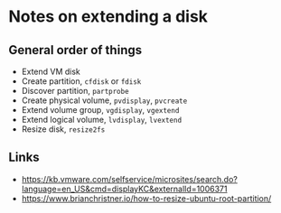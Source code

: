 # Notes on extending a disk

## General order of things

- Extend VM disk
- Create partition, `cfdisk` or `fdisk`
- Discover partition, `partprobe`
- Create physical volume, `pvdisplay`, `pvcreate`
- Extend volume group, `vgdisplay`, `vgextend`
- Extend logical volume, `lvdisplay`, `lvextend`
- Resize disk, `resize2fs`

## Links

- <https://kb.vmware.com/selfservice/microsites/search.do?language=en_US&cmd=displayKC&externalId=1006371>
- <https://www.brianchristner.io/how-to-resize-ubuntu-root-partition/>
